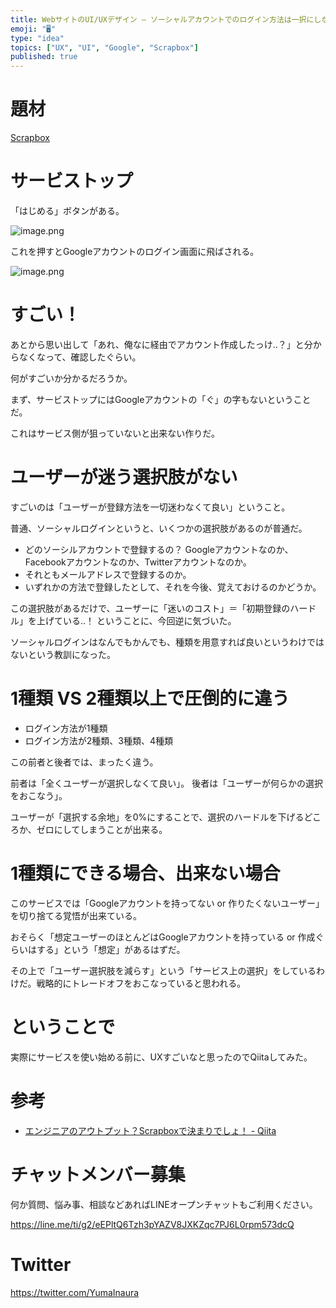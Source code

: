 ```yaml
---
title: WebサイトのUI/UXデザイン – ソーシャルアカウントでのログイン方法は一択にしなさい (初期登録のハードルをゼロにする)(ScrapB
emoji: "🖥"
type: "idea"
topics: ["UX", "UI", "Google", "Scrapbox"]
published: true
---
```


# 題材

[Scrapbox](https://scrapbox.io/)

# サービストップ

「はじめる」ボタンがある。

![image.png](https://qiita-image-store.s3.amazonaws.com/0/89618/6c5acbc6-7ad3-7d8f-0e2b-140fbc21e9ee.png)

これを押すとGoogleアカウントのログイン画面に飛ばされる。

![image.png](https://qiita-image-store.s3.amazonaws.com/0/89618/fbb97693-d144-ff54-c016-5d748cf29830.png)

# すごい！

あとから思い出して「あれ、俺なに経由でアカウント作成したっけ‥？」と分からなくなって、確認したぐらい。

何がすごいか分かるだろうか。

まず、サービストップにはGoogleアカウントの「ぐ」の字もないということだ。

これはサービス側が狙っていないと出来ない作りだ。

# ユーザーが迷う選択肢がない

すごいのは「ユーザーが登録方法を一切迷わなくて良い」ということ。

普通、ソーシャルログインというと、いくつかの選択肢があるのが普通だ。

- どのソーシルアカウントで登録するの？ Googleアカウントなのか、Facebookアカウントなのか、Twitterアカウントなのか。
- それともメールアドレスで登録するのか。
- いずれかの方法で登録したとして、それを今後、覚えておけるのかどうか。

この選択肢があるだけで、ユーザーに「迷いのコスト」＝「初期登録のハードル」を上げている‥！ ということに、今回逆に気づいた。

ソーシャルログインはなんでもかんでも、種類を用意すれば良いというわけではないという教訓になった。

# 1種類 VS 2種類以上で圧倒的に違う

- ログイン方法が1種類
- ログイン方法が2種類、3種類、4種類

この前者と後者では、まったく違う。

前者は「全くユーザーが選択しなくて良い」。
後者は「ユーザーが何らかの選択をおこなう」。

ユーザーが「選択する余地」を0%にすることで、選択のハードルを下げるどころか、ゼロにしてしまうことが出来る。

# 1種類にできる場合、出来ない場合

このサービスでは「Googleアカウントを持ってない or 作りたくないユーザー」を切り捨てる覚悟が出来ている。

おそらく「想定ユーザーのほとんどはGoogleアカウントを持っている or 作成ぐらいはする」という「想定」があるはずだ。

その上で「ユーザー選択肢を減らす」という「サービス上の選択」をしているわけだ。戦略的にトレードオフをおこなっていると思われる。

# ということで

実際にサービスを使い始める前に、UXすごいなと思ったのでQiitaしてみた。

# 参考

- [エンジニアのアウトプット？Scrapboxで決まりでしょ！ - Qiita](https://qiita.com/Tommy_/items/f881c1658dfe02f65b69)








<!-- Update From Qiita API -->

# チャットメンバー募集


何か質問、悩み事、相談などあればLINEオープンチャットもご利用ください。

https://line.me/ti/g2/eEPltQ6Tzh3pYAZV8JXKZqc7PJ6L0rpm573dcQ





# Twitter


https://twitter.com/YumaInaura


<!-- Update From Qiita API -->


